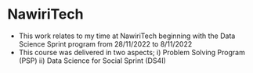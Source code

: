 # NawiriTech
* This work relates to my time at NawiriTech beginning with the Data Science Sprint program from 28/11/2022 to 8/11/2022
* This course was delivered in two aspects;
  i) Problem Solving Program (PSP)
 ii) Data Science for Social Sprint (DS4I)
